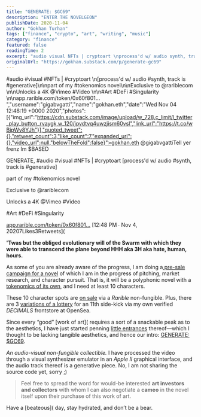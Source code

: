 ```yaml
---
title: "GENERATE: $GC69"
description: "ENTER THE NOVELGEON"
publishDate: 2020-11-04
author: "Gokhan Turhan"
tags: ["finance", "crypto", "art", "writing", "music"]
category: "finance"
featured: false
readingTime: 2
excerpt: "audio visual NFTs | cryptoart \nprocess'd w/ audio synth, track is generative\n\npart of my tokenomics novel\n\nExclusive to @rariblecom \n\nUnlocks a 4K @Vimeo Video \n\nArt DeFi Singularity..."
originalUrl: "https://gokhan.substack.com/p/generate-gc69"
---
```


#audio #visual #NFTs | #cryptoart \n[process'd w/ audio #synth, track is #generative]\n\npart of my #tokenomics novel\n\nExclusive to @rariblecom \n\nUnlocks a 4K @Vimeo #Video \n\n#Art #DeFi #Singularity \n\napp.rarible.com/token/0x60f801… ","username":"gigabvgatti","name":"gokhan.eth","date":"Wed Nov 04 12:48:19 +0000 2020","photos":[{"img_url":"https://cdn.substack.com/image/upload/w_728,c_limit/l_twitter_play_button_rvaygk,w_120/jpvdtvq4uwzjism60vsl","link_url":"https://t.co/wBjpWv8YJh"}],"quoted_tweet":{},"retweet_count":3,"like_count":7,"expanded_url":{},"video_url":null,"belowTheFold":false}">gokhan.eth @gigabvgattiTell yer frenz Im $BASED

GENERATE, #audio #visual #NFTs | #cryptoart
[process'd w/ audio #synth, track is #generative]

part of my #tokenomics novel

Exclusive to @rariblecom

Unlocks a 4K @Vimeo #Video

#Art #DeFi #Singularity

[app.rarible.com/token/0x60f801…](https://app.rarible.com/token/0x60f80121c31a0d46b5279700f9df786054aa5ee5:62435:0x36de990133d36d7e3df9a820aa3ede5a2320de71)
[12:48 PM ∙ Nov 4, 20207Likes3Retweets](<TwitterEmbed id="1323970331359457280" />

**'Twas but the obliged evolutionary will of the Swarm with which they were able to transcend the plane beyond HHH aka 3H aka hate, human, hours.**

As some of you are already aware of the progress, I am doing a[ pre-sale campaign for a novel](https://gigabvgatti.medium.com/ghoul-city-2069-a-novel-f3ecd483b586) of which I am in the progress of pitching, market research, and character pursuit. That is, it will be a polyphonic novel with a [tokenomics of its own](https://beta.cent.co/goekhanturhan/+fjd8y7), and I need at least 10 characters.

These 10 character spots are [on sale](https://app.rarible.com/token/0xd07dc4262bcdbf85190c01c996b4c06a461d2430:66861:0x36de990133d36d7e3df9a820aa3ede5a2320de71) via a *Rarible* non-fungible. Plus, there are 3 [variations of a lottery](https://opensea.io/assets/0x8ed0086e9ab7d8dea522e58c03bda45c32c77f66/15) for an 11th side-kick via my own verified *DECIMALS* frontstore at OpenSea.

Since every “good” [work of art](<VimeoEmbed id="128428182" /> requires a sort of a snackable peak as to the aesthetics, I have just started penning [little entrances](https://gokhan.substack.com/p/scene-1-of-tentacles-and-blood) thereof—which I thought to be lacking tangible aesthetics, and hence our intro: [GENERATE: $GC69](https://app.rarible.com/token/0x60f80121c31a0d46b5279700f9df786054aa5ee5:62435:0x36de990133d36d7e3df9a820aa3ede5a2320de71).

*An audio-visual non-fungible collectible.* I have processed the video through a visual synthesizer emulator in an *Apple II* graphical interface, and the audio track thereof is a generative piece. No, I am not sharing the source code yet, sorry ;)

>
> Feel free to spread the word for would-be interested **art investors and collectors** with whom I can also negotiate a **cameo** in the novel itself upon their purchase of this work of art.
>

Have a [beateous](<YouTubeEmbed id="yib6V0WE0EI" /> day, stay hydrated, and don’t be a bear.